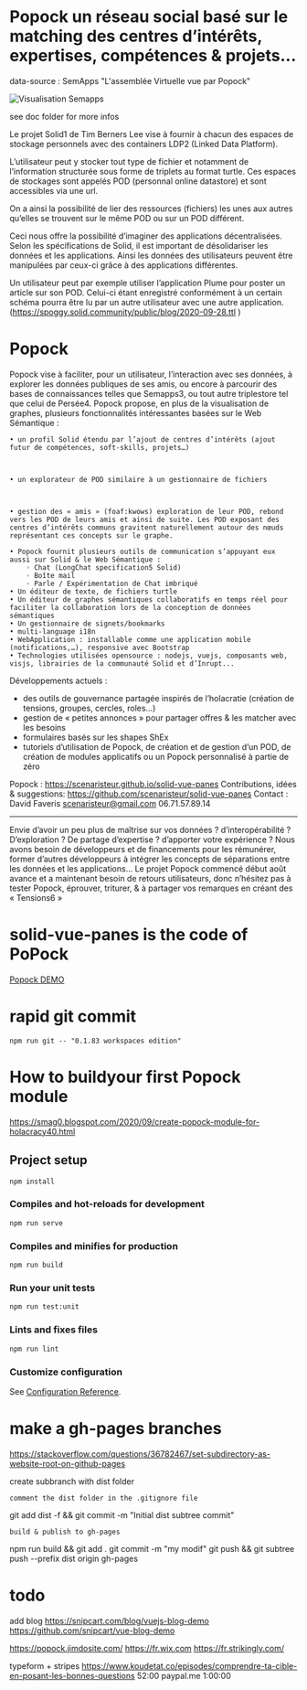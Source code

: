 # Popock un réseau social basé sur le matching des centres d’intérêts, expertises, compétences & projets...


data-source : SemApps "L'assemblée Virtuelle vue par Popock"

![Visualisation Semapps](https://cdr.solidcommunity.net/public/semapps/Screenshot_2020-10-18%20PoPock.png)


see doc folder for more infos

Le projet Solid1 de Tim Berners Lee vise à fournir à chacun des espaces de stockage personnels avec des containers LDP2 (Linked Data Platform).

L’utilisateur peut y stocker tout type de fichier et notamment de l’information structurée sous forme de triplets au format turtle. Ces espaces de stockages sont appelés POD  (personnal online datastore) et sont accessibles via une url.

On a ainsi la possibilité de lier des ressources (fichiers) les unes aux autres qu’elles se trouvent sur le même POD ou sur un POD différent.

Ceci nous offre la possibilité d’imaginer des applications décentralisées.
Selon les spécifications de Solid, il est important de désolidariser les données et les applications. Ainsi les données des utilisateurs peuvent être manipulées par ceux-ci grâce à des applications différentes.

Un utilisateur peut par exemple utiliser l’application Plume pour poster un article sur son POD. Celui-ci étant enregistré conformément à un certain schéma pourra être lu par un autre utilisateur avec une autre application. (https://spoggy.solid.community/public/blog/2020-09-28.ttl )



# Popock

Popock vise à faciliter, pour un utilisateur, l’interaction avec ses données, à explorer les données publiques de ses amis, ou encore à parcourir des bases de connaissances telles que Semapps3, ou tout autre triplestore tel que celui de Persée4.
Popock propose, en plus de la visualisation de graphes, plusieurs fonctionnalités intéressantes basées sur le Web Sémantique :

    • un profil Solid étendu par l’ajout de centres d’intérêts (ajout futur de compétences, soft-skills, projets…)



    • un explorateur de POD similaire à un gestionnaire de fichiers



    • gestion des « amis » (foaf:kwows) exploration de leur POD, rebond vers les POD de leurs amis et ainsi de suite. Les POD exposant des centres d’intérêts communs gravitent naturellement autour des nœuds représentant ces concepts sur le graphe.

    • Popock fournit plusieurs outils de communication s’appuyant eux aussi sur Solid & le Web Sémantique :
        ◦ Chat (LongChat specification5 Solid)
        ◦ Boîte mail
        ◦ Parle / Expérimentation de Chat imbriqué
    • Un éditeur de texte, de fichiers turtle
    • Un éditeur de graphes sémantiques collaboratifs en temps réel pour faciliter la collaboration lors de la conception de données sémantiques
    • Un gestionnaire de signets/bookmarks
    • multi-language i18n
    • WebApplication : installable comme une application mobile (notifications,…), responsive avec Bootstrap
    • Technologies utilisées opensource : nodejs, vuejs, composants web, visjs, librairies de la communauté Solid et d’Inrupt...

Développements actuels :
- des outils de gouvernance partagée inspirés de l’holacratie (création de tensions, groupes, cercles, roles…)
- gestion de « petites annonces » pour partager offres & les matcher avec les besoins
- formulaires basés sur les shapes ShEx
- tutoriels d’utilisation de Popock, de création et de gestion d’un POD, de création de modules applicatifs ou un Popock personnalisé à partie de zéro

Popock : https://scenaristeur.github.io/solid-vue-panes
Contributions, idées & suggestions: https://github.com/scenaristeur/solid-vue-panes
Contact : David Faveris scenaristeur@gmail.com  06.71.57.89.14

***
Envie d’avoir un peu plus de maîtrise sur vos données ? d’interopérabilité ? D’exploration ? De partage d’expertise ? d’apporter votre expérience ?
Nous avons besoin de développeurs et de financements pour les rémunérer, former d’autres développeurs à intégrer les concepts de séparations entre les données et les applications...
Le projet Popock commencé début août avance et a maintenant besoin de retours utilisateurs, donc n’hésitez pas à tester Popock, éprouver, triturer, & à partager vos remarques en créant des « Tensions6 »


# solid-vue-panes is the code of PoPock
[Popock DEMO](https://scenaristeur.github.io/solid-vue-panes/)

# rapid git commit
```
npm run git -- "0.1.83 workspaces edition"
```

# How to buildyour first Popock module
https://smag0.blogspot.com/2020/09/create-popock-module-for-holacracy40.html


## Project setup
```
npm install
```

### Compiles and hot-reloads for development
```
npm run serve
```

### Compiles and minifies for production
```
npm run build
```

### Run your unit tests
```
npm run test:unit
```

### Lints and fixes files
```
npm run lint
```

### Customize configuration
See [Configuration Reference](https://cli.vuejs.org/config/).

# make a gh-pages branches

https://stackoverflow.com/questions/36782467/set-subdirectory-as-website-root-on-github-pages

create subbranch with dist folder

    comment the dist folder in the .gitignore file

git add dist -f && git commit -m "Initial dist subtree commit"

    build & publish to gh-pages

npm run build && git add .
git commit -m "my modif"
git push && git subtree push --prefix dist origin gh-pages


# todo
add blog
https://snipcart.com/blog/vuejs-blog-demo
https://github.com/snipcart/vue-blog-demo

https://popock.jimdosite.com/
https://fr.wix.com
https://fr.strikingly.com/


typeform + stripes
https://www.koudetat.co/episodes/comprendre-ta-cible-en-posant-les-bonnes-questions 52:00
paypal.me 1:00:00
